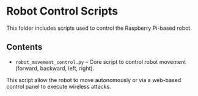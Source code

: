 # Robot Control Scripts

This folder includes scripts used to control the Raspberry Pi-based robot.

## Contents
- `robot_movement_control.py` – Core script to control robot movement (forward, backward, left, right).


This script allow the robot to move autonomously or via a web-based control panel to execute wireless attacks.
